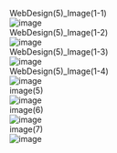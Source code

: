 WebDesign(5)_Image(1-1)<br>
![image](https://github.com/user-attachments/assets/20c5295b-9fec-4e5b-a722-d08af7f1181f)
<br>WebDesign(5)_Image(1-2)<br>
![image](https://github.com/user-attachments/assets/dbb00e76-37f6-4c77-8376-dae93d58c2f4)
<br>WebDesign(5)_Image(1-3)<br>
![image](https://github.com/user-attachments/assets/ff413a8d-f0a7-4923-8c5b-cab8a7afe0fc)
<br>WebDesign(5)_Image(1-4)<br>
![image](https://github.com/user-attachments/assets/0d7a3fb0-2b5e-411d-940c-570c8fc7c065)
<br>image(5)<br>
![image](https://github.com/user-attachments/assets/6c772efa-6baa-4f98-a291-eba39ed53e6d)
<br>image(6)<br>
![image](https://github.com/user-attachments/assets/fb8fce3e-ea56-499e-8000-a6c65c95346d)
<br>image(7)<br>
![image](https://github.com/user-attachments/assets/06ffbb26-a80d-43b1-94a7-06325e1d8bc4)
